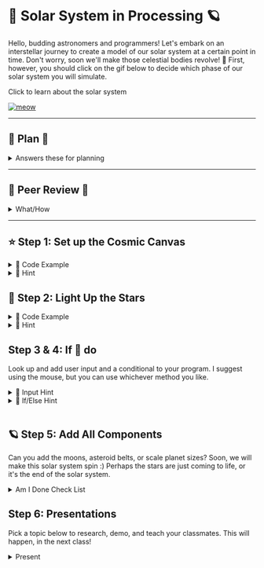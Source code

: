 # 🌌 Solar System in Processing 🪐

Hello, budding astronomers and programmers! Let's embark on an interstellar journey to create a model of our solar system at a certain point in time. Don't worry, soon we'll make those celestial bodies revolve! 🚀 First, however, you should click on the gif below to decide which phase of our solar system you will simulate. 


Click to learn about the solar system

<a href="https://youtu.be/TBikbn5XJhg?feature=shared"><img src="solar.gif" alt="meow" width="500" height="500"></a>

---
## 👻 Plan 👻

<details>
<summary>Answers these for planning</summary>
    
    1. What are you going to build?
    2. What colors will you use? 
    3. What shapes will you use? 
    4. What future actions will you want your planets/stars to do?
    5. How will you know you are done?
    6. How will you take risks while building?
    7. What is the final product?
    8. Who is doing what?
    9. When will this be done?
    10. What is your favorite time of the year?
    
</details>


---

## 🎃 Peer Review 🎃

<details>
<summary>What/How</summary>
    
    
Before moving on, you must have your idea/plan peer-reviewed by three other students
    
1. When Being reviewed: Create a flow chart of your program logic. Then, explain how said logic will represent stage X, the science aspect, of our solar system, by doing x,y, and z, the artistic aspect, to your peers. Record your feedback from peers for credit.

<br>

2. When Reviewing: Provide a grow, glow, and original comment 
</details>

---

## ⭐ Step 1: Set up the Cosmic Canvas

<details>
  <summary>👾 Code Example</summary>

<img src="space.png" height="500" width="700">
</details>

<details>
<summary> 🦮 Hint</summary>
    
"The `size(800, 600);` sets our universe's width and height. Feel free to make it bigger or smaller!"


</details>


##  🌟  Step 2: Light Up the Stars
<details>
  <summary>👾 Code Example</summary>
    <img src="sun.png" >


</details>

<details>
  <summary> 🦮 Hint</summary>
   
 The `ellipse(400, 300, 100, 100);` function draws the sun. The first two values set the position (x,y), and the last two values set the width and height of the ellipse.
 
<img src="ellipse.png" alt="meow" >

You already have been making flow charts and using conditionals! here is a basic condition in Java!
<br>
<br>

</details>

## Step 3 & 4:  If 🐁 do
Look up and add user input and a conditional to your program. I suggest using the mouse, but you can use whichever method you like. 

<details>
  <summary>🌟 Input Hint</summary>
    Input is the first thing I think about. What data does the program need? Check out this link to see how processing allows a programmer to create interactive works of art!
    <br>
    <br>
    <a href="https://processing.org/examples/mousefunctions.html" > Processing Mouse Example </a>
</details>

<details>
  <summary> 🦮 If/Else Hint</summary>
   If statements in Java are the same as in every language. The only change is in the structure of the words, i.e., syntax.
    <br>
    <br>
    
<img src="java_if_else.png" alt="meow">
    <br>
    <br>
    
Here is the actual Java code!
<br>
<br>

<img src="java_if_code.png" alt="meow" width="400" height="200">
 
</details>    
<br>




## 🪐 Step 5: Add All Components 

Can you add the moons, asteroid belts, or scale planet sizes? Soon, we will make this
solar system spin :) Perhaps the stars are just coming to life, or it's the end of the solar system.

<details>
    <summary>Am I Done Check List</summary>
    
        1. Peer review document
        2. Flow Chart
        3. User input used
        4. Conditional Statement used
        5. Art aspect clear
        6. Science aspect clear
        7. 3 unique shapes
        8. 3 unique colors
        9. Video Reflection
        10. Pick presentation 
</details>

## Step 6: Presentations
Pick a topic below to research, demo, and teach your classmates. This will happen, in the next class!
<details>
    <summary>Present</summary>
    
    1. Sequence
    2. Input
    3. Parameters
    4. Conditionals
    5. Data types

You will be required to give a short assessment at the end of the presentation. The class average of your assessment will be your presentation grade! You may not go over 10 mins. The format is however you wish to teach!

</details>






